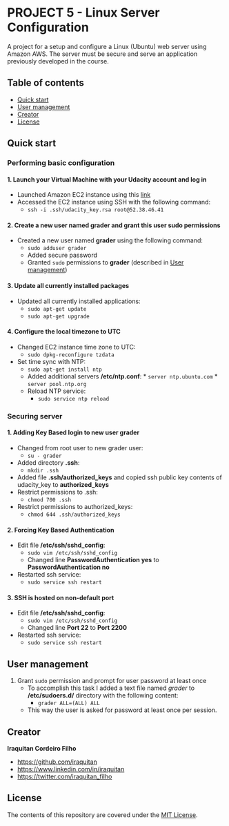 # PROJECT 5 - Linux Server Configuration
A project for a setup and configure a Linux (Ubuntu) web server using Amazon AWS. The server must be secure and serve an application previously developed in the course. 

## Table of contents
* [Quick start](#quick-start)
* [User management](#user-management)
* [Creator](#creator)
* [License](#license)

## Quick start
### Performing basic configuration
#### 1. Launch your Virtual Machine with your Udacity account and log in
* Launched Amazon EC2 instance using this [link](https://www.udacity.com/account#!/development_environment)
* Accessed the EC2 instance using SSH with the following command:
    * `ssh -i .ssh/udacity_key.rsa root@52.38.46.41`

#### 2. Create a new user named grader and grant this user sudo permissions 
* Created a new user named **grader** using the following command:
    * `sudo adduser grader`
    * Added secure password
    * Granted `sudo` permissions to **grader** (described in [User management](#user-management))

#### 3. Update all currently installed packages
* Updated all currently installed applications:
    * `sudo apt-get update`
    * `sudo apt-get upgrade`

#### 4. Configure the local timezone to UTC
* Changed EC2 instance time zone to UTC:
    * `sudo dpkg-reconfigure tzdata`
* Set time sync with NTP:
    * `sudo apt-get install ntp` 
    * Added additional servers **/etc/ntp.conf**:
            * `server ntp.ubuntu.com`
            * `server pool.ntp.org`
    * Reload NTP service:
        * `sudo service ntp reload`

### Securing server
#### 1. Adding Key Based login to new user **grader**
* Changed from root user to new grader user:
    * `su - grader`
* Added directory **.ssh**:
    * `mkdir .ssh`
* Added file **.ssh/authorized_keys** and copied ssh public key contents of udacity_key to **authorized_keys**
* Restrict permissions to .ssh:
    * `chmod 700 .ssh`
* Restrict permissions to authorized_keys:
    * `chmod 644 .ssh/authorized_keys`

#### 2. Forcing Key Based Authentication
* Edit file **/etc/ssh/sshd_config**:
    * `sudo vim /etc/ssh/sshd_config`
    * Changed line **PasswordAuthentication yes** to **PasswordAuthentication no**
* Restarted ssh service:
    * `sudo service ssh restart`

#### 3. SSH is hosted on non-default port
* Edit file **/etc/ssh/sshd_config**:
    * `sudo vim /etc/ssh/sshd_config`
    * Changed line **Port 22** to **Port 2200**
* Restarted ssh service:
    * `sudo service ssh restart`

## User management
1. Grant `sudo` permission and prompt for user password at least once
    * To accomplish this task I added a text file named *grader* to **/etc/sudoers.d/** directory with the following content:
        * `grader ALL=(ALL) ALL`
    * This way the user is asked for password at least once per session.

## Creator
**Iraquitan Cordeiro Filho**
* <https://github.com/iraquitan>
* <https://www.linkedin.com/in/iraquitan>
* <https://twitter.com/iraquitan_filho>

## License
The contents of this repository are covered under the [MIT License](LICENSE).